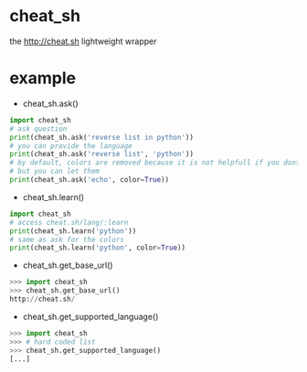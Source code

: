 # cheat_sh

the http://cheat.sh lightweight wrapper

# example

-   cheat_sh.ask()
```python
import cheat_sh
# ask question
print(cheat_sh.ask('reverse list in python'))
# you can provide the language
print(cheat_sh.ask('reverse list', 'python'))
# by default, colors are removed because it is not helpfull if you dont print it on a terminal
# but you can let them
print(cheat_sh.ask('echo', color=True))
```

-   cheat_sh.learn()
```python
import cheat_sh
# access cheat.sh/lang/:learn
print(cheat_sh.learn('python'))
# same as ask for the colors
print(cheat_sh.learn('python', color=True))
```

-   cheat_sh.get_base_url()
```python
>>> import cheat_sh
>>> cheat_sh.get_base_url()
http://cheat.sh/
```

-   cheat_sh.get_supported_language()
```python
>>> import cheat_sh
>>> # hard coded list
>>> cheat_sh.get_supported_language()
[...]
```
